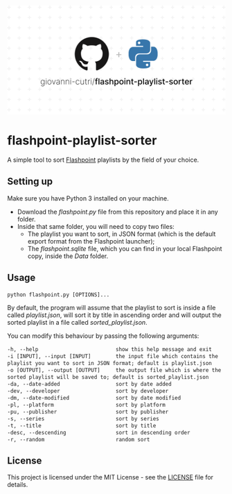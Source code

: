 ![Socialify](https://github.com/giovanni-cutri/flashpoint-playlist-sorter/blob/main/images/socialify.png)

# flashpoint-playlist-sorter
 A simple tool to sort [Flashpoint](https://bluemaxima.org/flashpoint/) playlists by the field of your choice.

## Setting up

Make sure you have Python 3 installed on your machine.

- Download the *flashpoint.py* file from this repository and place it in any folder.
- Inside that same folder, you will need to copy two files:
    - The playlist you want to sort, in JSON format (which is the default export format from the Flashpoint launcher);
     - The *flashpoint.sqlite* file, which you can find in your local Flashpoint copy, inside the *Data* folder.

## Usage

```
python flashpoint.py [OPTIONS]...
```

By default, the program will assume that the playlist to sort is inside a file called *playlist.json*, will sort it by title in ascending order and will output the sorted playlist in a file called *sorted_playlist.json*.

You can modify this behaviour by passing the following arguments:

```
-h, --help                         show this help message and exit
-i [INPUT], --input [INPUT]        the input file which contains the playlist you want to sort in JSON format; default is playlist.json                                 
-o [OUTPUT], --output [OUTPUT]     the output file which is where the sorted playlist will be saved to; default is sorted_playlist.json 
-da, --date-added                  sort by date added
-dev, --developer                  sort by developer
-dm, --date-modified               sort by date modified
-pl, --platform                    sort by platform
-pu, --publisher                   sort by publisher
-s, --series                       sort by series
-t, --title                        sort by title
-desc, --descending                sort in descending order
-r, --random                       random sort
```

## License

This project is licensed under the MIT License - see the [LICENSE](https://github.com/giovanni-cutri/flashpoint-playlist-sorter/blob/main/LICENSE) file for details.
